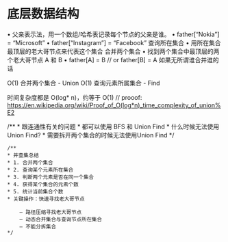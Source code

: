 # 底层数据结构
• 父亲表示法，用一个数组/哈希表记录每个节点的父亲是谁。
• father[“Nokia”] = “Microsoft”
• father[“Instagram”] = “Facebook”
查询所在集合
• 用所在集合最顶层的老大哥节点来代表这个集合
合并两个集合
• 找到两个集合中最顶层的两个老大哥节点 A 和 B
• father[A] = B // or father[B] = A 如果无所谓谁合并谁的话

O(1) 合并两个集合 - Union
O(1) 查询元素所属集合 - Find


时间复杂度都是 O(log* n)，约等于 O(1)
// prooof: https://en.wikipedia.org/wiki/Proof_of_O(log*n)_time_complexity_of_union%E2

/**
	* 跟连通性有关的问题
	* 都可以使用 BFS 和 Union Find
	* 什么时候无法使用 Union Find?
	* 需要拆开两个集合的时候无法使用Union Find
	*/

	/**
	* 并查集总结
	* 1. 合并两个集合
	* 2. 查询某个元素所在集合
	* 3. 判断两个元素是否在同一个集合
	* 4. 获得某个集合的元素个数
	* 5. 统计当前集合个数
	* 关键操作：快速寻找老大哥节点
	
		– 路径压缩寻找老大哥节点
		– 动态合并集合与查询节点所在集合
		– 不能分拆集合
	*/
